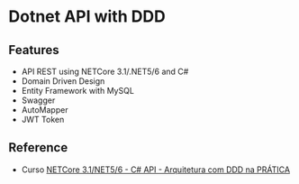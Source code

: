 # Dotnet API with DDD

## Features

 - API REST using NETCore 3.1/.NET5/6 and C#
 - Domain Driven Design
 - Entity Framework with MySQL
 - Swagger
 - AutoMapper
 - JWT Token

## Reference

 - Curso [NETCore 3.1/NET5/6 - C# API - Arquitetura com DDD na PRÁTICA
](https://www.udemy.com/course/aspnet-core-22-c-api-com-arquitetura-ddd-na-pratica/)
